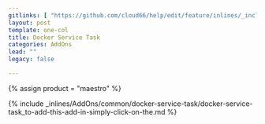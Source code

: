 ```yaml
---
gitlinks: [ "https://github.com/cloud66/help/edit/feature/inlines/_includes/_inlines/AddOns/common/docker-service-task/docker-service-task_to-add-this-add-in-simply-click-on-the.html" ]
layout: post
template: one-col
title: Docker Service Task
categories: AddOns
lead: ""
legacy: false

---
```

{% assign product = "maestro" %}

{% include _inlines/AddOns/common/docker-service-task/docker-service-task_to-add-this-add-in-simply-click-on-the.md %}
